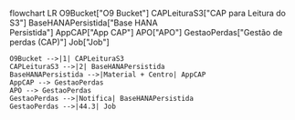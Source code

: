 flowchart LR
    O9Bucket["O9 Bucket"]
    CAPLeituraS3["CAP para Leitura do S3"]
    BaseHANAPersistida["Base HANA<br/>Persistida"]
    AppCAP["App CAP"]
    APO["APO"]
    GestaoPerdas["Gestão de perdas (CAP)"]
    Job["Job"]

    O9Bucket -->|1| CAPLeituraS3
    CAPLeituraS3 -->|2| BaseHANAPersistida
    BaseHANAPersistida -->|Material + Centro| AppCAP
    AppCAP --> GestaoPerdas
    APO --> GestaoPerdas
    GestaoPerdas -->|Notifica| BaseHANAPersistida
    GestaoPerdas -->|44.3| Job

